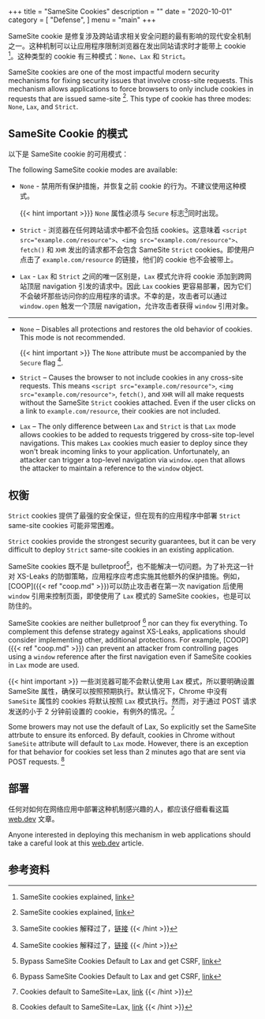+++
title = "SameSite Cookies"
description = ""
date = "2020-10-01"
category = [
    "Defense",
]
menu = "main"
+++

SameSite cookie 是修复涉及跨站请求相关安全问题的最有影响的现代安全机制之一。这种机制可以让应用程序限制浏览器在发出同站请求时才能带上 cookie [^1]。这种类型的 cookie 有三种模式：`None`、`Lax` 和 `Strict`。

SameSite cookies are one of the most impactful modern security mechanisms for fixing security issues that involve cross-site requests. This mechanism allows applications to force browsers to only include cookies in requests that are issued same-site [^1]. This type of cookie has three modes: `None`, `Lax`, and `Strict`.

## SameSite Cookie 的模式
以下是 SameSite cookie 的可用模式：

The following SameSite cookie modes are available:

* `None` - 禁用所有保护措施，并恢复之前 cookie 的行为。不建议使用这种模式。

  {{< hint important >}}}
  `None` 属性必须与 `Secure` 标志[^same-site-none]同时出现。
  [^same-site-none]: SameSite cookies 解释过了，[链接](https://web.dev/samesite-cookies-explained/#samesitenone-must-be-secure)
  {{< /hint >}}

* `Strict` - 浏览器在任何跨站请求中都不会包括 cookies。这意味着 `<script src="example.com/resource">`、`<img src="example.com/resource">`、`fetch()` 和 `XHR` 发出的请求都不会包含 SameSite `Strict` cookies。即使用户点击了 `example.com/resource` 的链接，他们的 cookie 也不会被带上。

* `Lax` - `Lax` 和 `Strict` 之间的唯一区别是，`Lax` 模式允许将 cookie 添加到跨网站顶层 navigation 引发的请求中。因此 `Lax` cookies 更容易部署，因为它们不会破坏那些访问你的应用程序的请求。不幸的是，攻击者可以通过 `window.open` 触发一个顶层 navigation，允许攻击者获得 `window` 引用对象。
---
* `None` – Disables all protections and restores the old behavior of cookies. This mode is not recommended.

  {{< hint important >}}
  The `None` attribute must be accompanied by the `Secure` flag [^same-site-none].
  [^same-site-none]: SameSite cookies explained, [link](https://web.dev/samesite-cookies-explained/#samesitenone-must-be-secure)
  {{< /hint >}}


* `Strict` – Causes the browser to not include cookies in any cross-site requests. This means `<script src="example.com/resource">`, `<img src="example.com/resource">`, `fetch()`, and `XHR` will all make requests without the SameSite `Strict` cookies attached. Even if the user clicks on a link to `example.com/resource`, their cookies are not included.

* `Lax` – The only difference between `Lax` and `Strict` is that `Lax` mode allows cookies to be added to requests triggered by cross-site top-level navigations. This makes `Lax` cookies much easier to deploy since they won't break incoming links to your application. Unfortunately, an attacker can trigger a top-level navigation via `window.open` that allows the attacker to maintain a reference to the `window` object.

## 权衡

`Strict` cookies 提供了最强的安全保证，但在现有的应用程序中部署 `Strict` same-site cookies 可能非常困难。

`Strict` cookies provide the strongest security guarantees, but it can be very difficult to deploy `Strict` same-site cookies in an existing application.

SameSite cookies 既不是 bulletproof[^2]，也不能解决一切问题。为了补充这一针对 XS-Leaks 的防御策略，应用程序应考虑实施其他额外的保护措施。例如，[COOP]({{< ref "coop.md" >}})可以防止攻击者在第一次 navigation 后使用 `window` 引用来控制页面，即使使用了 `Lax` 模式的 SameSite cookies，也是可以防住的。

SameSite cookies are neither bulletproof [^2] nor can they fix everything. To complement this defense strategy against XS-Leaks, applications should consider implementing other, additional protections. For example, [COOP]({{< ref "coop.md" >}}) can prevent an attacker from controlling pages using a `window` reference after the first navigation even if SameSite cookies in `Lax` mode are used.

{{< hint important >}}
一些浏览器可能不会默认使用 Lax 模式，所以要明确设置 SameSite 属性，确保可以按照预期执行。默认情况下，Chrome 中没有 `SameSite` 属性的 cookies 将默认按照 `Lax` 模式执行。然而，对于通过 POST 请求发送的小于 2 分钟前设置的 cookie，有例外的情况。[^3]

Some browers may not use the default of Lax, So explicitly set the SameSite attrbute to ensure its enforced. By default, cookies in Chrome without `SameSite` attribute will default to `Lax` mode. However, there is an exception for that behavior for cookies set less than 2 minutes ago that are sent via POST requests. [^3]

[^3]: Cookies default to SameSite=Lax, [link](https://www.chromestatus.com/feature/5088147346030592)
{{< /hint >}}

## 部署

任何对如何在网络应用中部署这种机制感兴趣的人，都应该仔细看看这篇 [web.dev](https://web.dev/samesite-cookie-recipes/) 文章。

Anyone interested in deploying this mechanism in web applications should take a careful look at this [web.dev](https://web.dev/samesite-cookie-recipes/) article.

## 参考资料

[^1]: SameSite cookies explained, [link](https://web.dev/samesite-cookies-explained/)
[^2]: Bypass SameSite Cookies Default to Lax and get CSRF, [link](https://medium.com/@renwa/bypass-samesite-cookies-default-to-lax-and-get-csrf-343ba09b9f2b)

